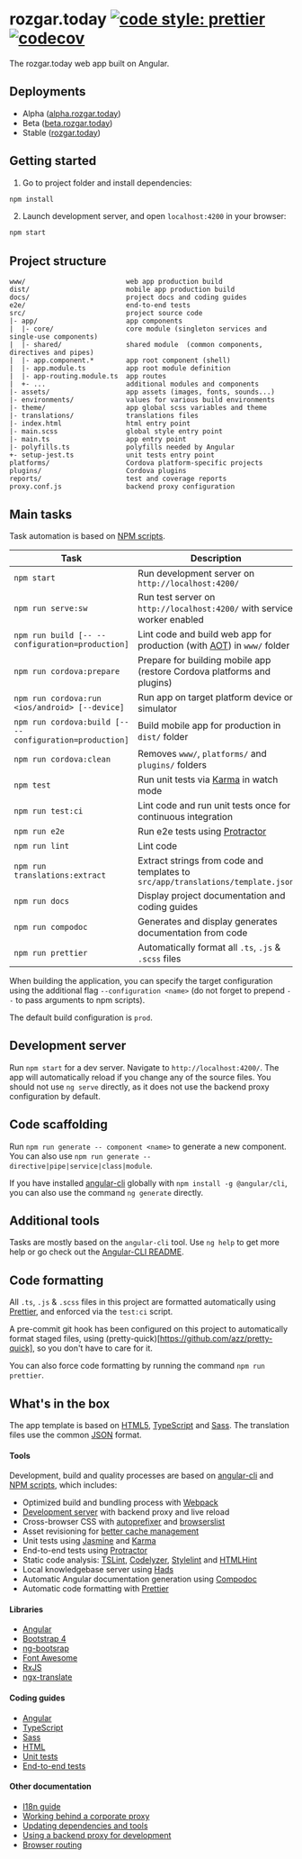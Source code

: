 # rozgar.today [![code style: prettier](https://img.shields.io/badge/code_style-prettier-ff69b4.svg)](https://github.com/prettier/prettier) [![codecov](https://codecov.io/gh/yashanand1910/rozgar.today/branch/master/graph/badge.svg?token=z4bPzNR9e6)](https://codecov.io/gh/yashanand1910/rozgar.today)

The rozgar.today web app built on Angular.

## Deployments

- Alpha ([alpha.rozgar.today](https://dev.rozgar.today))
- Beta ([beta.rozgar.today](https://beta.rozgar.today))
- Stable ([rozgar.today](https://rozgar.today))

## Getting started

1. Go to project folder and install dependencies:

```sh
npm install
```

2. Launch development server, and open `localhost:4200` in your browser:

```sh
npm start
```

## Project structure

```
www/                         web app production build
dist/                        mobile app production build
docs/                        project docs and coding guides
e2e/                         end-to-end tests
src/                         project source code
|- app/                      app components
|  |- core/                  core module (singleton services and single-use components)
|  |- shared/                shared module  (common components, directives and pipes)
|  |- app.component.*        app root component (shell)
|  |- app.module.ts          app root module definition
|  |- app-routing.module.ts  app routes
|  +- ...                    additional modules and components
|- assets/                   app assets (images, fonts, sounds...)
|- environments/             values for various build environments
|- theme/                    app global scss variables and theme
|- translations/             translations files
|- index.html                html entry point
|- main.scss                 global style entry point
|- main.ts                   app entry point
|- polyfills.ts              polyfills needed by Angular
+- setup-jest.ts             unit tests entry point
platforms/                   Cordova platform-specific projects
plugins/                     Cordova plugins
reports/                     test and coverage reports
proxy.conf.js                backend proxy configuration
```

## Main tasks

Task automation is based on [NPM scripts](https://docs.npmjs.com/misc/scripts).

| Task                                                    | Description                                                                                                     |
| ------------------------------------------------------- | --------------------------------------------------------------------------------------------------------------- |
| `npm start`                                             | Run development server on `http://localhost:4200/`                                                              |
| `npm run serve:sw`                                      | Run test server on `http://localhost:4200/` with service worker enabled                                         |
| `npm run build [-- --configuration=production]`         | Lint code and build web app for production (with [AOT](https://angular.io/guide/aot-compiler)) in `www/` folder |
| `npm run cordova:prepare`                               | Prepare for building mobile app (restore Cordova platforms and plugins)                                         |
| `npm run cordova:run <ios/android> [--device]`          | Run app on target platform device or simulator                                                                  |
| `npm run cordova:build [-- --configuration=production]` | Build mobile app for production in `dist/` folder                                                               |
| `npm run cordova:clean`                                 | Removes `www/`, `platforms/` and `plugins/` folders                                                             |
| `npm test`                                              | Run unit tests via [Karma](https://karma-runner.github.io) in watch mode                                        |
| `npm run test:ci`                                       | Lint code and run unit tests once for continuous integration                                                    |
| `npm run e2e`                                           | Run e2e tests using [Protractor](http://www.protractortest.org)                                                 |
| `npm run lint`                                          | Lint code                                                                                                       |
| `npm run translations:extract`                          | Extract strings from code and templates to `src/app/translations/template.json`                                 |
| `npm run docs`                                          | Display project documentation and coding guides                                                                 |
| `npm run compodoc`                                      | Generates and display generates documentation from code                                                         |
| `npm run prettier`                                      | Automatically format all `.ts`, `.js` & `.scss` files                                                           |

When building the application, you can specify the target configuration using the additional flag
`--configuration <name>` (do not forget to prepend `--` to pass arguments to npm scripts).

The default build configuration is `prod`.

## Development server

Run `npm start` for a dev server. Navigate to `http://localhost:4200/`. The app will automatically reload if you change
any of the source files.
You should not use `ng serve` directly, as it does not use the backend proxy configuration by default.

## Code scaffolding

Run `npm run generate -- component <name>` to generate a new component. You can also use
`npm run generate -- directive|pipe|service|class|module`.

If you have installed [angular-cli](https://github.com/angular/angular-cli) globally with `npm install -g @angular/cli`,
you can also use the command `ng generate` directly.

## Additional tools

Tasks are mostly based on the `angular-cli` tool. Use `ng help` to get more help or go check out the
[Angular-CLI README](https://github.com/angular/angular-cli).

## Code formatting

All `.ts`, `.js` & `.scss` files in this project are formatted automatically using [Prettier](https://prettier.io),
and enforced via the `test:ci` script.

A pre-commit git hook has been configured on this project to automatically format staged files, using
(pretty-quick)[https://github.com/azz/pretty-quick], so you don't have to care for it.

You can also force code formatting by running the command `npm run prettier`.

## What's in the box

The app template is based on [HTML5](http://whatwg.org/html), [TypeScript](http://www.typescriptlang.org) and
[Sass](http://sass-lang.com). The translation files use the common [JSON](http://www.json.org) format.

#### Tools

Development, build and quality processes are based on [angular-cli](https://github.com/angular/angular-cli) and
[NPM scripts](https://docs.npmjs.com/misc/scripts), which includes:

- Optimized build and bundling process with [Webpack](https://webpack.github.io)
- [Development server](https://webpack.github.io/docs/webpack-dev-server.html) with backend proxy and live reload
- Cross-browser CSS with [autoprefixer](https://github.com/postcss/autoprefixer) and
  [browserslist](https://github.com/ai/browserslist)
- Asset revisioning for [better cache management](https://webpack.github.io/docs/long-term-caching.html)
- Unit tests using [Jasmine](http://jasmine.github.io) and [Karma](https://karma-runner.github.io)
- End-to-end tests using [Protractor](https://github.com/angular/protractor)
- Static code analysis: [TSLint](https://github.com/palantir/tslint), [Codelyzer](https://github.com/mgechev/codelyzer),
  [Stylelint](http://stylelint.io) and [HTMLHint](http://htmlhint.com/)
- Local knowledgebase server using [Hads](https://github.com/sinedied/hads)
- Automatic Angular documentation generation using [Compodoc](https://compodoc.app)
- Automatic code formatting with [Prettier](https://prettier.io)

#### Libraries

- [Angular](https://angular.io)
- [Bootstrap 4](https://getbootstrap.com)
- [ng-bootsrap](https://ng-bootstrap.github.io/)
- [Font Awesome](http://fontawesome.io)
- [RxJS](http://reactivex.io/rxjs)
- [ngx-translate](https://github.com/ngx-translate/core)

#### Coding guides

- [Angular](docs/coding-guides/angular.md)
- [TypeScript](docs/coding-guides/typescript.md)
- [Sass](docs/coding-guides/sass.md)
- [HTML](docs/coding-guides/html.md)
- [Unit tests](docs/coding-guides/unit-tests.md)
- [End-to-end tests](docs/coding-guides/e2e-tests.md)

#### Other documentation

- [I18n guide](docs/i18n.md)
- [Working behind a corporate proxy](docs/corporate-proxy.md)
- [Updating dependencies and tools](docs/updating.md)
- [Using a backend proxy for development](docs/backend-proxy.md)
- [Browser routing](docs/routing.md)
